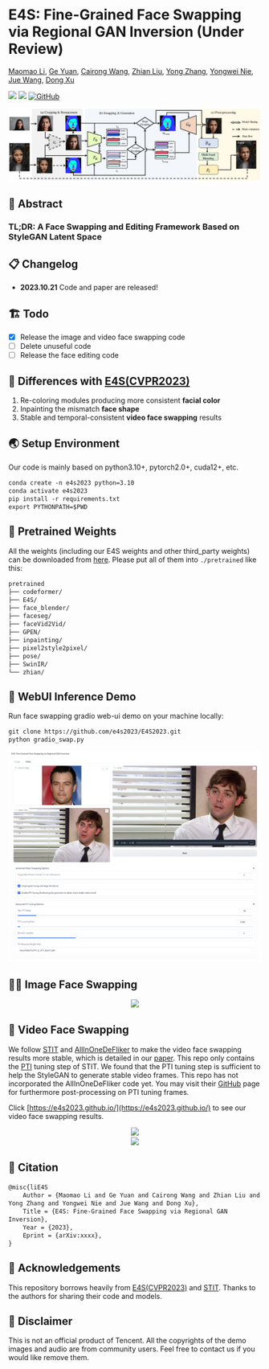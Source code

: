 # E4S: Fine-Grained Face Swapping via Regional GAN Inversion (Under Review)

[Maomao Li](https://scholar.google.com/citations?user=ym_t6QYAAAAJ&hl=en&oi=ao), 
[Ge Yuan](https://ygtxr1997.github.io/), 
[Cairong Wang](), 
[Zhian Liu](), 
[Yong Zhang](https://yzhang2016.github.io/), 
[Yongwei Nie](https://nieyongwei.net/), 
[Jue Wang](https://juewang725.github.io/), 
[Dong Xu](https://scholar.google.com/citations?user=7Hdu5k4AAAAJ&hl=en&oi=ao)


<a href='https://arxiv.org/abs/2310.15081'><img src='https://img.shields.io/badge/ArXiv-2303.09535-red'></a> 
<a href='https://e4s2023.github.io/'><img src='https://img.shields.io/badge/Project-Page-Green'></a>
[![GitHub](https://img.shields.io/github/stars/e4s2023/E4S2023?style=social)](https://github.com/e4s2023/E4S2023)


<div align="center">
    <img src='assets/img/fig_method.png'/>
</div>

## 🦴 Abstract

### TL;DR: A Face Swapping and Editing Framework Based on StyleGAN Latent Space


## 📋 Changelog

- **2023.10.21** Code and paper are released!

## 🏗️ Todo

- [x] Release the image and video face swapping code
- [ ] Delete unuseful code
- [ ] Release the face editing code

## 🚀 Differences with [E4S(CVPR2023)](https://github.com/e4s2022/e4s)

1. Re-coloring modules producing more consistent **facial color**
2. Inpainting the mismatch **face shape**
3. Stable and temporal-consistent **video face swapping** results

## 🌏 Setup Environment
Our code is mainly based on python3.10+, pytorch2.0+, cuda12+, etc. 
```shell
conda create -n e4s2023 python=3.10
conda activate e4s2023
pip install -r requirements.txt
export PYTHONPATH=$PWD
```

## 🍱 Pretrained Weights

All the weights (including our E4S weights and other third_party weights) can be downloaded from [here](https://mail2sysueducn-my.sharepoint.com/:f:/g/personal/yuang7_mail2_sysu_edu_cn/ErbjYVK4hZlDtsK8hK7REKMBldiZs2v5UddoyMIk-_2_Kw?e=WA4dQF).
Please put all of them into `./pretrained` like this:

```shell
pretrained
├── codeformer/
├── E4S/
├── face_blender/
├── faceseg/
├── faceVid2Vid/
├── GPEN/
├── inpainting/
├── pixel2style2pixel/
├── pose/
├── SwinIR/
└── zhian/
```
## 🍳 WebUI Inference Demo

Run face swapping gradio web-ui demo on your machine locally:
```
git clone https://github.com/e4s2023/E4S2023.git
python gradio_swap.py
```

<div align="center">
    <img src='assets/img/fig_gradio-cropped.png'/>
</div>

## 💆‍♀️ Image Face Swapping

<div align="center">
    <img src='assets/img/fig_sota.png'/>
</div>

## 💃 Video Face Swapping

We follow [STIT](https://github.com/rotemtzaban/STIT/tree/main) and [AllInOneDeFliker](https://github.com/ChenyangLEI/All-In-One-Deflicker) to make the video face swapping results more stable,
which is detailed in our [paper](). 
This repo only contains the [PTI](https://github.com/danielroich/PTI) tuning step of STIT.
We found that the PTI tuning step is sufficient to help the StyleGAN to generate stable video frames.
This repo has not incorporated the AllInOneDeFliker code yet.
You may visit their [GitHub](https://github.com/ChenyangLEI/All-In-One-Deflicker) page for furthermore post-processing on PTI tuning frames.

Click [https://e4s2023.github.io/](https://e4s2023.github.io/) to see our video face swapping results.

<div align="center">
    <img src='assets/videos/fig_video_1_preview.png'/>
</div>

<div align="center">
    <img src='assets/videos/fig_video_2_preview.png'/>
</div>

## 📎 Citation 

```
@misc{liE4S
    Author = {Maomao Li and Ge Yuan and Cairong Wang and Zhian Liu and Yong Zhang and Yongwei Nie and Jue Wang and Dong Xu},
    Title = {E4S: Fine-Grained Face Swapping via Regional GAN Inversion},
    Year = {2023},
    Eprint = {arXiv:xxxx},
}
``` 


## 💌 Acknowledgements

This repository borrows heavily from [E4S(CVPR2023)](https://github.com/e4s2022/e4s) and [STIT](https://github.com/rotemtzaban/STIT/tree/main). 
Thanks to the authors for sharing their code and models.

## 📣 Disclaimer

This is not an official product of Tencent.
All the copyrights of the demo images and audio are from community users. 
Feel free to contact us if you would like remove them.